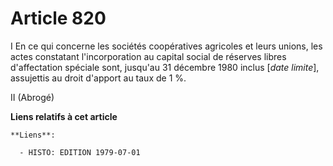 # Article 820

I  En ce qui concerne les sociétés coopératives agricoles et leurs unions, les actes constatant l'incorporation au capital
social de réserves libres d'affectation spéciale sont, jusqu'au 31 décembre 1980 inclus [*date limite*], assujettis au droit
d'apport au taux de 1 %.

II  (Abrogé)

**Liens relatifs à cet article**

	**Liens**:

	  - HISTO: EDITION 1979-07-01
